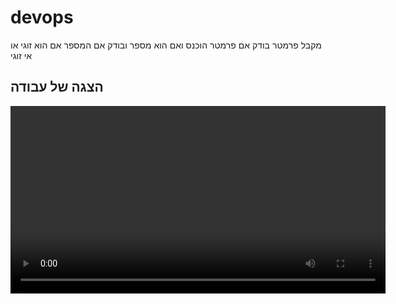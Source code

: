 # devops

מקבל פרמטר בודק אם פרמטר הוכנס ואם הוא מספר ובודק אם המספר אם הוא זוגי או אי זוגי

## הצגה של עבודה
<video width="600" controls>
  <source src="video/Screen%20Recording.mp4" type="video/mp4">
</video>